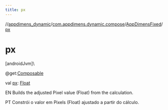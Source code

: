 ```yaml
---
title: px
---
```

//[appdimens_dynamic](../../../index.html)/[com.appdimens.dynamic.compose](../index.html)/[AppDimensFixed](index.html)/[px](px.html)



# px



[androidJvm]\




@get:[Composable](https://developer.android.com/reference/kotlin/androidx/compose/runtime/Composable.html)



val [px](px.html): [Float](https://kotlinlang.org/api/core/kotlin-stdlib/kotlin/-float/index.html)



EN Builds the adjusted Pixel value (Float) from the calculation.



PT Constrói o valor em Pixels (Float) ajustado a partir do cálculo.



